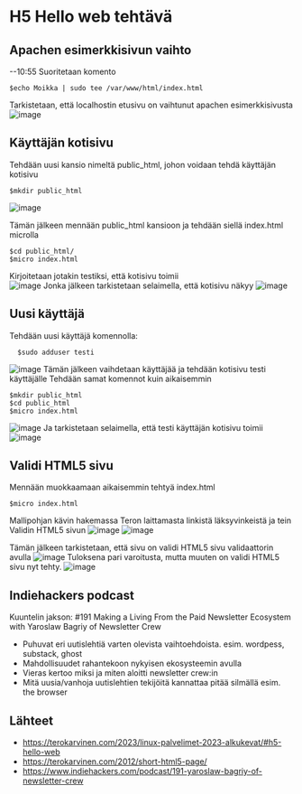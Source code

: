 # H5 Hello web tehtävä


## Apachen esimerkkisivun vaihto

--10:55
Suoritetaan komento

    $echo Moikka | sudo tee /var/www/html/index.html

Tarkistetaan, että localhostin etusivu on vaihtunut apachen esimerkkisivusta
![image](https://user-images.githubusercontent.com/112541753/216277440-bb5128fc-0d71-4b7a-9aba-5adb31ee68a7.png)

## Käyttäjän kotisivu 

Tehdään uusi kansio nimeltä public_html, johon voidaan tehdä käyttäjän kotisivu

    $mkdir public_html
![image](https://user-images.githubusercontent.com/112541753/216278451-a0c47a72-eac1-43fe-8ba0-717fe8ca10b0.png)
 
Tämän jälkeen mennään public_html kansioon ja tehdään siellä index.html microlla

    $cd public_html/
    $micro index.html

Kirjoitetaan jotakin testiksi, että kotisivu toimii    
![image](https://user-images.githubusercontent.com/112541753/216279315-88c1704b-fad6-41c4-a9cb-185f8af82be4.png)
Jonka jälkeen tarkistetaan selaimella, että kotisivu näkyy
![image](https://user-images.githubusercontent.com/112541753/216279665-044521bd-7321-4eb5-b747-829b2724463a.png)

 
## Uusi käyttäjä
  
  Tehdään uusi käyttäjä komennolla:
  
      $sudo adduser testi
     
![image](https://user-images.githubusercontent.com/112541753/216280787-ecc46d45-feff-41e0-a03d-497cb8fbc412.png)
Tämän jälkeen vaihdetaan käyttäjää ja tehdään kotisivu testi käyttäjälle
Tehdään samat komennot kuin aikaisemmin

    $mkdir public_html
    $cd public_html
    $micro index.html
      
![image](https://user-images.githubusercontent.com/112541753/216282388-37108df3-3194-4937-beba-29702c59d9f0.png)
Ja tarkistetaan selaimella, että testi käyttäjän kotisivu toimii
![image](https://user-images.githubusercontent.com/112541753/216282755-68a8ff5c-800b-4ed3-ace3-344a388f86fa.png)

      
## Validi HTML5 sivu

Mennään muokkaamaan aikaisemmin tehtyä index.html

    $micro index.html
    
Mallipohjan kävin hakemassa Teron laittamasta linkistä läksyvinkeistä ja tein Validin HTML5 sivun
![image](https://user-images.githubusercontent.com/112541753/216284324-42649ae2-a7c4-483f-afa7-32c82ffff27f.png)
![image](https://user-images.githubusercontent.com/112541753/216288090-477e480a-b982-4753-aa99-5a53e3827759.png)

Tämän jälkeen tarkistetaan, että sivu on validi HTML5 sivu validaattorin avulla
![image](https://user-images.githubusercontent.com/112541753/216285923-11b4cfaf-2904-4919-b880-9030155b320b.png)
Tuloksena pari varoitusta, mutta muuten on validi HTML5 sivu nyt tehty.
![image](https://user-images.githubusercontent.com/112541753/216286544-97f5239e-c6a4-476c-859c-df2a8ff2470b.png)

## Indiehackers podcast 

Kuuntelin jakson: #191 Making a Living From the Paid Newsletter Ecosystem with Yaroslaw Bagriy of Newsletter Crew

- Puhuvat eri uutislehtiä varten olevista vaihtoehdoista. esim. wordpess, substack, ghost
- Mahdollisuudet rahantekoon nykyisen ekosysteemin avulla
- Vieras kertoo miksi ja miten aloitti newsletter crew:in
- Mitä uusia/vanhoja uutislehtien tekijöitä kannattaa pitää silmällä esim. the browser


## Lähteet 

- https://terokarvinen.com/2023/linux-palvelimet-2023-alkukevat/#h5-hello-web
- https://terokarvinen.com/2012/short-html5-page/
- https://www.indiehackers.com/podcast/191-yaroslaw-bagriy-of-newsletter-crew


   
